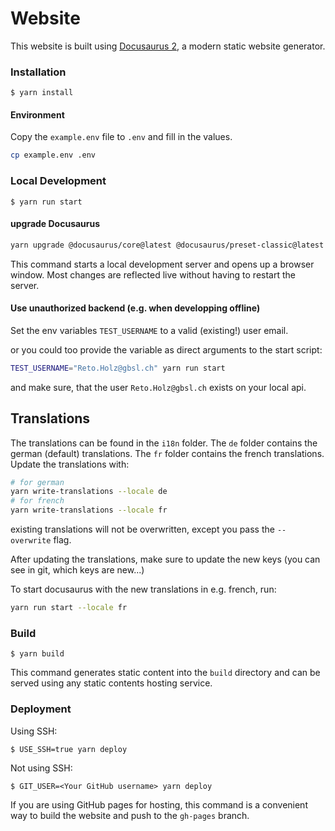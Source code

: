 # Website

This website is built using [Docusaurus 2](https://docusaurus.io/), a modern static website generator.

### Installation

```
$ yarn install
```


#### Environment

Copy the `example.env` file to `.env` and fill in the values.

```bash
cp example.env .env
```

### Local Development

```
$ yarn run start
```

#### upgrade Docusaurus

```bash
yarn upgrade @docusaurus/core@latest @docusaurus/preset-classic@latest @docusaurus/module-type-aliases@latest @docusaurus/types@latest @tsconfig/docusaurus@latest
```

This command starts a local development server and opens up a browser window. Most changes are reflected live without having to restart the server.

#### Use unauthorized backend (e.g. when developping offline)

Set the env variables `TEST_USERNAME` to a valid (existing!) user email.

or you could too provide the variable as direct arguments to the start script:

```bash
TEST_USERNAME="Reto.Holz@gbsl.ch" yarn run start
```

and make sure, that the user `Reto.Holz@gbsl.ch` exists on your local api.

## Translations

The translations can be found in the `i18n` folder. The `de` folder contains the german (default) translations. The `fr` folder contains the french translations.
Update the translations with:

```bash
# for german
yarn write-translations --locale de
# for french
yarn write-translations --locale fr
```

existing translations will not be overwritten, except you pass the `--overwrite` flag.

After updating the translations, make sure to update the new keys (you can see in git, which keys are new...)

To start docusaurus with the new translations in e.g. french, run:

```bash
yarn run start --locale fr
```

### Build

```
$ yarn build
```

This command generates static content into the `build` directory and can be served using any static contents hosting service.

### Deployment

Using SSH:

```
$ USE_SSH=true yarn deploy
```

Not using SSH:

```
$ GIT_USER=<Your GitHub username> yarn deploy
```

If you are using GitHub pages for hosting, this command is a convenient way to build the website and push to the `gh-pages` branch.
